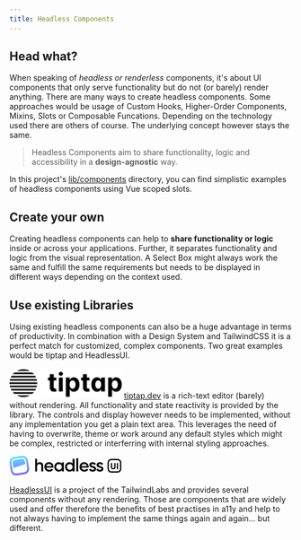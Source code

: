 ```yaml
---
title: Headless Components
---
```


## Head what?

When speaking of _headless or renderless_ components, it's about UI components that only serve functionality but do not (or barely) render anything. There are many ways to create headless components. Some approaches would be usage of Custom Hooks, Higher-Order Components, Mixins, Slots or Composable Funcations. Depending on the technology used there are others of course. The underlying concept however stays the same. 

> Headless Components aim to share functionality, logic and accessibility in a **design-agnostic** way.

In this project's <u>[lib/components](https://gitlab.maibornwolff.de/department-dtd/modern-atomic-design/-/tree/main/lib/components)</u> directory, you can find simplistic examples of headless components using Vue scoped slots.


## Create your own

Creating headless components can help to **share functionality or logic** inside or across your applications. Further, it separates functionality and logic from the visual representation. A Select Box might always work the same and fulfill the same requirements but needs to be displayed in different ways depending on the context used.

## Use existing Libraries

Using existing headless components can also be a huge advantage in terms of productivity. In combination with a Design System and TailwindCSS it is a perfect match for customized, complex components. Two great examples would be tiptap and HeadlessUI.

<img src="icons/tiptap.svg" width="200" alt="tiptap"></img>
<u>[tiptap.dev](https://tiptap.dev/)</u> is a rich-text editor (barely) without rendering.
All functionality and state reactivity is provided by the library. The controls and display however needs to be implemented, without any implementation you get a plain text area. This leverages the need of having to overwrite, theme or work around any default styles which might be complex, restricted or interferring with internal styling approaches.

<img src="icons/headlessui.svg" width="200" alt="headlessui"></img>

<u>[HeadlessUI](https://headlessui.dev/)</u> is a project of the TailwindLabs and provides several components without any rendering. Those are components that are widely used and offer therefore the benefits of best practises in a11y and help to not always having to implement the same things again and again... but different.
